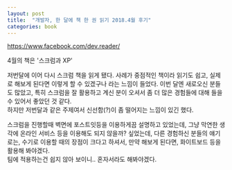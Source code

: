```yaml
---
layout: post
title:  "개발자, 한 달에 책 한 권 읽기 2018.4월 후기"
categories: book
---
```


https://www.facebook.com/dev.reader/  

4월의 책은 '스크럼과 XP'

저번달에 이어 다시 스크럼 책을 읽게 됐다. 사례가 중점적인 책이라 읽기도 쉽고, 실제로 해보게 된다면 이렇게 할 수 있겠구나 라는 느낌이 들었다. 이번 달엔 새로오신 분들도 많았고, 특히 스크럼을 잘 활용하고 계신 분이 오셔서 좀 더 많은 경험들에 대해 들을 수 있어서 좋았던 것 같다.   
하지만 저번달과 같은 주제여서 신선함(?)이 좀 떨어지는 느낌이 있긴 했다.   

스크럼을 진행할때 벽면에 포스트잇등을 이용하게끔 설명하고 있었는데, 그냥 막연한 생각에 온라인 서비스 등을 이용해도 되지 않을까? 싶었는데, 다른 경험하신 분들의 얘기로는, 수기로 이용할 때의 장점이 크다고 하셔서, 만약 해보게 된다면, 화이트보드 등을 활용해 봐야겠다.   
팀에 적용하는건 쉽지 않아 보이니.. 혼자서라도 해봐야겠다.